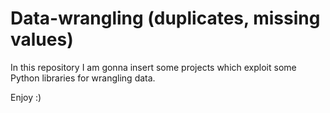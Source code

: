 # Data-wrangling (duplicates, missing values)  

In this repository I am gonna insert some projects which exploit some Python libraries for wrangling data.

Enjoy :)
